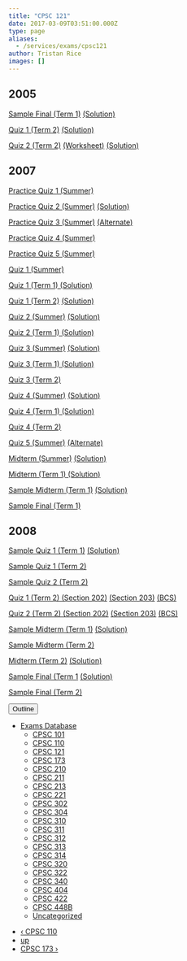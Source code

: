 ```yaml
---
title: "CPSC 121"
date: 2017-03-09T03:51:00.000Z
type: page
aliases:
  - /services/exams/cpsc121
author: Tristan Rice
images: []
---
```


<div class="field field-name-body field-type-text-with-summary field-label-hidden"><div class="field-items"><div class="field-item even"><h2>2005</h2>

<p><a href="/files/exams/2005/cs121-2005-t1-sample-final.pdf">Sample Final (Term 1)</a> <a href="/files/exams/2005/cs121-2005-t1-sample-final-solution.pdf">(Solution)</a></p>

<p><a href="/files/exams/2005/cs121-2005-t2-quiz1.pdf">Quiz 1 (Term 2)</a> <a href="/files/exams/2005/cs121-2005-t2-quiz1-solution.pdf">(Solution)</a></p>

<p><a href="/files/exams/2005/cs121-2005-t2-quiz2.pdf">Quiz 2 (Term 2)</a> <a href="/files/exams/2005/cs121-2005-t2-quiz2-worksheet.pdf">(Worksheet)</a> <a href="/files/exams/2005/cs121-2005-t2-quiz2-solution.pdf">(Solution)</a></p>

<h2>2007</h2>

<p><a href="/files/exams/2007/cs121-2007-s-practice-quiz1.pdf">Practice Quiz 1 (Summer)</a></p>

<p><a href="/files/exams/2007/cs121-2007-s-practice-quiz2.pdf">Practice Quiz 2 (Summer)</a> <a href="/files/exams/2007/cs121-2007-s-practice-quiz2-solution.pdf">(Solution)</a></p>

<p><a href="/files/exams/2007/cs121-2007-s-practice-quiz3.pdf">Practice Quiz 3 (Summer)</a> <a href="/files/exams/2007/cs121-2007-s-practice-quiz3b.pdf">(Alternate)</a></p>

<p><a href="/files/exams/2007/cs121-2007-s-practice-quiz4.pdf">Practice Quiz 4 (Summer)</a></p>

<p><a href="/files/exams/2007/cs121-2007-s-practice-quiz5.pdf">Practice Quiz 5 (Summer)</a></p>

<p><a href="/files/exams/2007/cs121-2007-s-quiz1.pdf">Quiz 1 (Summer)</a></p>

<p><a href="/files/exams/2007/cs121-2007-t1-quiz1-solution.pdf">Quiz 1 (Term 1) (Solution)</a></p>

<p><a href="/files/exams/2007/cs121-2007-t2-quiz1.pdf">Quiz 1 (Term 2)</a> <a href="/files/exams/2007/cs121-2007-t2-quiz1-solution.pdf">(Solution)</a></p>

<p><a href="/files/exams/2007/cs121-2007-s-quiz2.pdf">Quiz 2 (Summer)</a> <a href="/files/exams/2007/cs121-2007-s-quiz2-solution.pdf">(Solution)</a></p>

<p><a href="/files/exams/2007/cs121-2007-t1-quiz2-solution.pdf">Quiz 2 (Term 1) (Solution)</a></p>

<p><a href="/files/exams/2007/cs121-2007-s-quiz3.pdf">Quiz 3 (Summer)</a> <a href="/files/exams/2007/cs121-2007-s-quiz3-solution.pdf">(Solution)</a></p>

<p><a href="/files/exams/2007/cs121-2007-t1-quiz3-solution.pdf">Quiz 3 (Term 1) (Solution)</a></p>

<p><a href="/files/exams/2007/cs121-2007-t2-quiz3.pdf">Quiz 3 (Term 2)</a></p>

<p><a href="/files/exams/2007/cs121-2007-s-quiz4.pdf">Quiz 4 (Summer)</a> <a href="/files/exams/2007/cs121-2007-s-quiz4-solution.pdf">(Solution)</a></p>

<p><a href="/files/exams/2007/cs121-2007-t1-quiz4-solution.pdf">Quiz 4 (Term 1) (Solution)</a></p>

<p><a href="/files/exams/2007/cs121-2007-t2-quiz4.pdf">Quiz 4 (Term 2)</a></p>

<p><a href="/files/exams/2007/cs121-2007-s-quiz5.pdf">Quiz 5 (Summer)</a> <a href="/files/exams/2007/cs121-2007-s-quiz5b.pdf">(Alternate)</a></p>

<p><a href="/files/exams/2007/cs121-2007-s-midterm.pdf">Midterm (Summer)</a> <a href="/files/exams/2007/cs121-2007-s-midterm-solution.pdf">(Solution)</a></p>

<p><a href="/files/exams/2007/cs121-2007-t1-midterm-solution.pdf">Midterm (Term 1) (Solution)</a></p>

<p><a href="/files/exams/2007/cs121-2007-t1-sample-midterm.pdf">Sample Midterm (Term 1)</a> <a href="/files/exams/2007/cs121-2007-t1-sample-midterm-solution.pdf">(Solution)</a></p>

<p><a href="/files/exams/2007/cs121-2007-t1-sample-final.pdf">Sample Final (Term 1)</a></p>

<h2>2008</h2>

<p><a href="/files/exams/2008/cs121-2008-t1-sample-quiz1.pdf">Sample Quiz 1 (Term 1)</a> <a href="/files/exams/2008/cs121-2008-t1-sample-quiz1-solution.pdf">(Solution)</a></p>

<p><a href="/files/exams/2008/cs121-2008-t2-sample-quiz1.pdf">Sample Quiz 1 (Term 2)</a></p>

<p><a href="/files/exams/2008/cs121-2008-t2-sample-quiz2.pdf">Sample Quiz 2 (Term 2)</a></p>

<p><a href="/files/exams/2008/cs121-2008-t2-quiz1a.pdf">Quiz 1 (Term 2) (Section 202)</a> <a href="/files/exams/2008/cs121-2008-t2-quiz1b.pdf">(Section 203)</a> <a href="/files/exams/2008/cs121-2008-t2-quiz1c.pdf">(BCS)</a></p>

<p><a href="/files/exams/2008/cs121-2008-t2-quiz2a.pdf">Quiz 2 (Term 2) (Section 202)</a> <a href="/files/exams/2008/cs121-2008-t2-quiz2b.pdf">(Section 203)</a> <a href="/files/exams/2008/cs121-2008-t2-quiz2c.pdf">(BCS)</a></p>

<p><a href="/files/exams/2008/cs121-2008-t1-sample-midterm.pdf">Sample Midterm (Term 1)</a> <a href="/files/exams/2008/cs121-2008-t1-sample-midterm-solution.pdf">(Solution)</a></p>

<p><a href="/files/exams/2008/cs121-2008-t2-sample-midterm.pdf">Sample Midterm (Term 2)</a></p>

<p><a href="/files/exams/2008/cs121-2008-t2-midterm.pdf">Midterm (Term 2)</a> <a href="/files/exams/2008/cs121-2008-t2-midterm-solution.pdf">(Solution)</a></p>

<p><a href="/files/exams/2008/cs121-2008-t1-sample-final.pdf">Sample Final (Term 1</a> <a href="/files/exams/2008/cs121-2008-t1-sample-final-solution.pdf">(Solution)</a></p>

<p><a href="/files/exams/2008/cs121-2008-t2-sample-final.pdf">Sample Final (Term 2)</a></p>
</div></div></div>  <div id="book-navigation-1440" class="book-navigation">
    <div class="book-toc btn-group pull-right">  <button type="button" class="btn btn-link dropdown-toggle" data-toggle="dropdown"><span class="icon glyphicon glyphicon-list" aria-hidden="true"></span> Outline <span class="caret"></span></button><ul class="dropdown-menu" role="menu"><li class="first last expanded" role="presentation"><a href="/services/exams">Exams Database</a><ul class="dropdown-menu" role="menu"><li class="first leaf" role="presentation"><a href="/services/exams/cpsc101">CPSC 101</a></li>
<li class="leaf" role="presentation"><a href="/services/exams/cpsc110">CPSC 110</a></li>
<li class="leaf active" role="presentation"><a href="/services/exams/cpsc121" class="active">CPSC 121</a></li>
<li class="leaf" role="presentation"><a href="/services/exams/cpsc173">CPSC 173</a></li>
<li class="leaf" role="presentation"><a href="/services/exams/cpsc210">CPSC 210</a></li>
<li class="leaf" role="presentation"><a href="/services/exams/cpsc211">CPSC 211</a></li>
<li class="leaf" role="presentation"><a href="/services/exams/cpsc213">CPSC 213</a></li>
<li class="leaf" role="presentation"><a href="/services/exams/cpsc221">CPSC 221</a></li>
<li class="leaf" role="presentation"><a href="/services/exams/cpsc302">CPSC 302</a></li>
<li class="leaf" role="presentation"><a href="/services/exams/cpsc304">CPSC 304</a></li>
<li class="leaf" role="presentation"><a href="/services/exams/cpsc310">CPSC 310</a></li>
<li class="leaf" role="presentation"><a href="/services/exams/cpsc311">CPSC 311 </a></li>
<li class="leaf" role="presentation"><a href="/services/exams/cpsc312">CPSC 312</a></li>
<li class="leaf" role="presentation"><a href="/services/exams/cpsc313">CPSC 313</a></li>
<li class="leaf" role="presentation"><a href="/services/exams/cpsc314">CPSC 314</a></li>
<li class="leaf" role="presentation"><a href="/services/exams/cpsc320">CPSC 320</a></li>
<li class="leaf" role="presentation"><a href="/services/exams/cpsc322">CPSC 322</a></li>
<li class="leaf" role="presentation"><a href="/services/exams/cpsc340">CPSC 340</a></li>
<li class="leaf" role="presentation"><a href="/services/exams/cpsc404">CPSC 404</a></li>
<li class="leaf" role="presentation"><a href="/services/exams/cpsc422">CPSC 422</a></li>
<li class="leaf" role="presentation"><a href="/services/exams/cpsc448B">CPSC 448B</a></li>
<li class="last leaf" role="presentation"><a href="/node/1455">Uncategorized</a></li>
</ul></li>
</ul></div>
        <ul class="pager clearfix">
              <li class="previous"><a href="/services/exams/cpsc110" class="page-previous" title="Go to previous page">&#x2039; CPSC 110</a></li>
                    <li><a href="/services/exams" class="page-up" title="Go to parent page">up</a></li>
                    <li class="next"><a href="/services/exams/cpsc173" class="page-next" title="Go to next page">CPSC 173 &#x203A;</a></li>
          </ul>

  </div>
    <footer>
          </footer>
